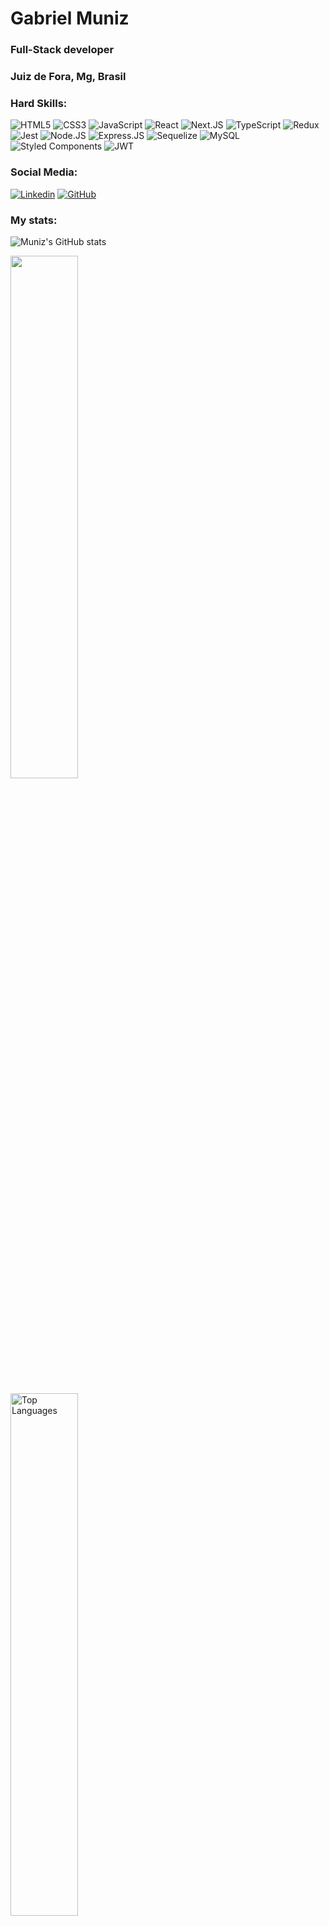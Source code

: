 # Gabriel Muniz <br> 
### Full-Stack developer <br>
### Juiz de Fora, Mg, Brasil
### Hard Skills:
![HTML5](https://img.shields.io/badge/HTML5-E34F26?style=for-the-badge&logo=html5&logoColor=white) ![CSS3](https://img.shields.io/badge/CSS3-1572B6?style=for-the-badge&logo=css3&logoColor=white) ![JavaScript](https://img.shields.io/badge/JavaScript-F7DF1E?style=for-the-badge&logo=javascript&logoColor=black) ![React](https://img.shields.io/badge/React-20232A?style=for-the-badge&logo=react&logoColor=61DAFB) ![Next.JS](https://img.shields.io/badge/next%20js-000000?style=for-the-badge&logo=nextdotjs&logoColor=white) ![TypeScript](https://img.shields.io/badge/TypeScript-007ACC?style=for-the-badge&logo=typescript&logoColor=white) ![Redux](https://img.shields.io/badge/Redux-593D88?style=for-the-badge&logo=redux&logoColor=white) ![Jest](https://img.shields.io/badge/Jest-323330?style=for-the-badge&logo=Jest&logoColor=white) ![Node.JS]([https://img.shields.io/badge/Linux-FCC624?style=for-the-badge&logo=linux&logoColor=black](https://img.shields.io/badge/Node.js-43853D?style=for-the-badge&logo=node.js&logoColor=white)) ![Express.JS](https://img.shields.io/badge/Express.js-404D59?style=for-the-badge) ![Sequelize](https://img.shields.io/badge/sequelize-323330?style=for-the-badge&logo=sequelize&logoColor=blue) ![MySQL](https://img.shields.io/badge/MySQL-00000F?style=for-the-badge&logo=mysql&logoColor=white) ![Styled Components](https://img.shields.io/badge/styled--components-DB7093?style=for-the-badge&logo=styled-components&logoColor=white) ![JWT](https://img.shields.io/badge/JWT-000000?style=for-the-badge&logo=JSON%20web%20tokens&logoColor=white)

### Social Media:
[![Linkedin](https://img.shields.io/badge/LinkedIn-0077B5?style=for-the-badge&logo=linkedin&logoColor=white)](https://www.linkedin.com/in/gabriel-muniz-dev/) [![GitHub](https://img.shields.io/badge/GitHub-100000?style=for-the-badge&logo=github&logoColor=white)](https://github.com/GabrielMunizz) 


### My stats:
![Muniz's GitHub stats](https://github-readme-stats.vercel.app/api?username=GabrielMunizz&show_icons=true&theme=radical)

<a href="http://www.github.com/GabrielMunizz"><img src="https://github-readme-streak-stats.herokuapp.com/?user=GabrielMunizz&show_icons=true&theme=radical" width="46.3%"/></a>

<a href="https://github.com/GabrielMunizz" align="left"><img width="46.3%" src="https://github-readme-stats.vercel.app/api/top-langs/?username=GabrielMunizz&&show_icons=true&theme=radical" alt="Top Languages" /></a>

